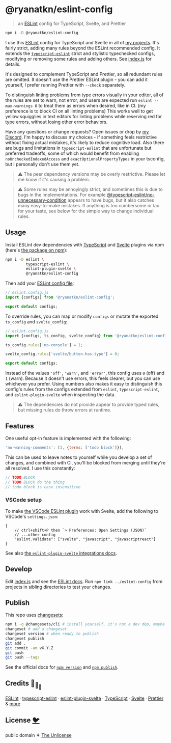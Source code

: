 # @ryanatkn/eslint-config

> an [ESLint](https://eslint.org/) config for TypeScript, Svelte, and Prettier

```bash
npm i -D @ryanatkn/eslint-config
```

I use this [ESLint](https://github.com/eslint/eslint/)
config for TypeScript and Svelte in all of [my projects](https://github.com/ryanatkn).
It's fairly strict, adding many rules beyond the ESLint recommended config.
It extends the [`typescript-eslint`](https://github.com/typescript-eslint/typescript-eslint)
strict and stylistic typechecked configs,
modifying or removing some rules and adding others. See [index.js](index.js) for details.

It's designed to complement TypeScript and Prettier,
so all redundant rules are omitted.
It doesn't use the Prettier ESLint plugin - you can add it yourself,
I prefer running Prettier with `--check` separately.

To distinguish linting problems from type errors visually in your editor,
all of the rules are set to warn, not error,
and users are expected run `eslint --max-warnings 0`
to treat them as errors when desired, like in CI.
(my preference is to block CI on all linting problems)
This works well to get yellow squigglies in text editors for linting problems
while reserving red for type errors, without losing other error behaviors.

Have any questions or change requests?
Open issues or drop by [my Discord](https://discord.gg/YU5tyeK72X).
I'm happy to discuss my choices - if something feels restrictive without fixing actual mistakes,
it's likely to reduce cognitive load.
Also there are bugs and limitations in `typescript-eslint`
that are unfortunate but preferred tradeoffs, some of which would benefit from enabling
`noUncheckedIndexedAccess` and `exactOptionalPropertyTypes` in your tsconfig,
but I personally don't use them yet.

> ⚠️ The peer dependency versions may be overly restrictive.
> Please let me know if it's causing a problem.

> ⚠️ Some rules may be annoyingly strict, and sometimes this is due to bugs in the implementations.
> For example
> [@typescript-eslint/no-unnecessary-condition](https://typescript-eslint.io/rules/no-unnecessary-condition/)
> appears to have bugs, but it also catches many easy-to-make mistakes.
> If anything is too cumbersome or lax for your taste,
> see below for the simple way to change individual rules.

## Usage

Install ESLint dev dependencies with
[TypeScript](https://github.com/typescript-eslint/typescript-eslint)
and [Svelte](https://github.com/sveltejs/eslint-plugin-svelte) plugins
via npm (here's [the package on npm](https://www.npmjs.com/package/@ryanatkn/eslint-config)):

```bash
npm i -D eslint \
         typescript-eslint \
         eslint-plugin-svelte \
         @ryanatkn/eslint-config
```

Then add your
[ESLint config file](https://eslint.org/docs/latest/use/configure/configuration-files):

```js
// eslint.config.js
import {configs} from '@ryanatkn/eslint-config';

export default configs;
```

To override rules, you can map or modify `configs`
or mutate the exported `ts_config` and `svelte_config`:

```js
// eslint.config.js
import {configs, ts_config, svelte_config} from '@ryanatkn/eslint-config';

ts_config.rules['no-console'] = 1;

svelte_config.rules['svelte/button-has-type'] = 0;

export default configs;
```

Instead of the values `'off'`, `'warn'`, and `'error'`,
this config uses `0` (off) and `1` (warn).
Because it doesn't use errors, this feels clearer, but you can use whichever you prefer.
Using numbers also makes it easy to distinguish this config's rules from the configs extended
from `eslint`, `typescript-eslint`, and `eslint-plugin-svelte` when inspecting the data.

> ⚠️ The dependencies do not provide appear to provide typed rules,
> but missing rules do throw errors at runtime.

## Features

One useful opt-in feature is implemented with the following:

```js
'no-warning-comments': [1, {terms: ['todo block']}],
```

This can be used to leave notes to yourself while you develop a set of changes,
and combined with CI, you'll be blocked from merging until they're all resolved.
I use this constantly:

```ts
// TODO BLOCK
// TODO BLOCK do the thing
// todo block is case insensitive
```

### VSCode setup

To make [the VSCode ESLint plugin](https://github.com/microsoft/vscode-eslint) work with Svelte,
add the following to VSCode's `settings.json`:

```jsonc
{
	// ctrl+shift+P then `> Preferences: Open Settings (JSON)`
	// ...other config
	"eslint.validate": ["svelte", "javascript", "javascriptreact"]
}
```

See also
[the `eslint-plugin-svelte` integrations docs](https://sveltejs.github.io/eslint-plugin-svelte/user-guide/#editor-integrations).

## Develop

Edit [index.js](index.js) and see the [ESLint docs](https://eslint.org/).
Run `npm link ../eslint-config` from projects in sibling directories to test your changes.

## Publish

This repo uses [changesets](https://github.com/changesets/changesets):

```bash
npm i -g @changesets/cli # install yourself, it's not a dev dep, maybe it should be
changeset # add a changeset
changeset version # when ready to publish
changeset publish
git add .
git commit -am vX.Y.Z
git push
git push --tags
```

See the official docs for [`npm version`](https://docs.npmjs.com/cli/v8/commands/npm-version)
and [`npm publish`](https://docs.npmjs.com/cli/v8/commands/npm-publish).

## Credits 🐢<sub>🐢</sub><sub><sub>🐢</sub></sub>

[ESLint](https://github.com/eslint/eslint) ∙
[typescript-eslint](https://github.com/typescript-eslint/typescript-eslint) ∙
[eslint-plugin-svelte](https://github.com/sveltejs/eslint-plugin-svelte) ∙
[TypeScript](https://github.com/microsoft/TypeScript) ∙
[Svelte](https://github.com/sveltejs/svelte) ∙
[Prettier](https://github.com/prettier/prettier)
& [more](package.json)

## License [🐦](https://wikipedia.org/wiki/Free_and_open-source_software)

public domain ⚘ [The Unlicense](license)

